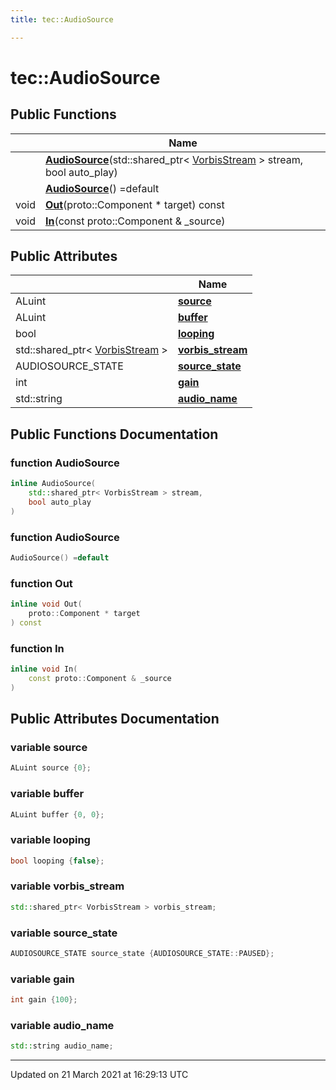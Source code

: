 ```yaml
---
title: tec::AudioSource

---
```


# tec::AudioSource



## Public Functions

|                | Name           |
| -------------- | -------------- |
| | **[AudioSource](/engine/Classes/structtec_1_1_audio_source/#function-audiosource)**(std::shared_ptr< [VorbisStream](/engine/Classes/classtec_1_1_vorbis_stream/) > stream, bool auto_play) |
| | **[AudioSource](/engine/Classes/structtec_1_1_audio_source/#function-audiosource)**() =default |
| void | **[Out](/engine/Classes/structtec_1_1_audio_source/#function-out)**(proto::Component * target) const |
| void | **[In](/engine/Classes/structtec_1_1_audio_source/#function-in)**(const proto::Component & _source) |

## Public Attributes

|                | Name           |
| -------------- | -------------- |
| ALuint | **[source](/engine/Classes/structtec_1_1_audio_source/#variable-source)**  |
| ALuint | **[buffer](/engine/Classes/structtec_1_1_audio_source/#variable-buffer)**  |
| bool | **[looping](/engine/Classes/structtec_1_1_audio_source/#variable-looping)**  |
| std::shared_ptr< [VorbisStream](/engine/Classes/classtec_1_1_vorbis_stream/) > | **[vorbis_stream](/engine/Classes/structtec_1_1_audio_source/#variable-vorbis_stream)**  |
| AUDIOSOURCE_STATE | **[source_state](/engine/Classes/structtec_1_1_audio_source/#variable-source_state)**  |
| int | **[gain](/engine/Classes/structtec_1_1_audio_source/#variable-gain)**  |
| std::string | **[audio_name](/engine/Classes/structtec_1_1_audio_source/#variable-audio_name)**  |

## Public Functions Documentation

### function AudioSource

```cpp
inline AudioSource(
    std::shared_ptr< VorbisStream > stream,
    bool auto_play
)
```


### function AudioSource

```cpp
AudioSource() =default
```


### function Out

```cpp
inline void Out(
    proto::Component * target
) const
```


### function In

```cpp
inline void In(
    const proto::Component & _source
)
```


## Public Attributes Documentation

### variable source

```cpp
ALuint source {0};
```


### variable buffer

```cpp
ALuint buffer {0, 0};
```


### variable looping

```cpp
bool looping {false};
```


### variable vorbis_stream

```cpp
std::shared_ptr< VorbisStream > vorbis_stream;
```


### variable source_state

```cpp
AUDIOSOURCE_STATE source_state {AUDIOSOURCE_STATE::PAUSED};
```


### variable gain

```cpp
int gain {100};
```


### variable audio_name

```cpp
std::string audio_name;
```


-------------------------------

Updated on 21 March 2021 at 16:29:13 UTC